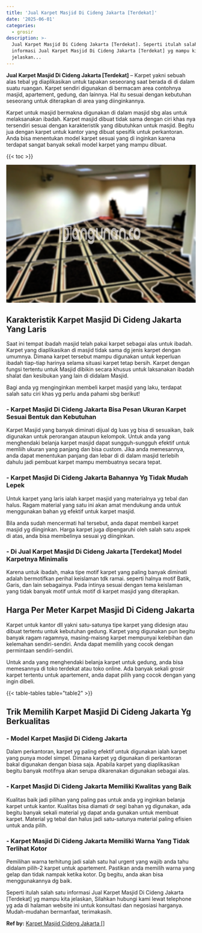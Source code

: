 ```yaml
---
title: 'Jual Karpet Masjid Di Cideng Jakarta [Terdekat]'
date: '2025-06-01'
categories:
  - grosir
description: >-
  Jual Karpet Masjid Di Cideng Jakarta [Terdekat]. Seperti itulah salah satu
  informasi Jual Karpet Masjid Di Cideng Jakarta [Terdekat] yg mampu kita
  jelaskan...
---
```


**Jual Karpet Masjid Di Cideng Jakarta \[Terdekat\]** – Karpet yakni sebuah alas tebal yg diaplikasikan untuk tapakan seseorang saat berada di di dalam suatu ruangan. Karpet sendiri digunakan di bermacam area contohnya masjid, apartement, gedung, dan lainnya. Hal itu sesuai dengan kebutuhan seseorang untuk diterapkan di area yang diinginkannya.

Karpet untuk masjid bermakna digunakan di dalam masjid sbg alas untuk melaksanakan ibadah. Karpet masjid dibuat tidak sama dengan ciri khas nya tersendiri sesuai dengan karakteristik yang dibutuhkan untuk masjid. Begitu jua dengan karpet untuk kantor yang dibuat spesifik untuk perkantoran. Anda bisa menentukan model karpet sesuai yang di inginkan karena terdapat sangat banyak sekali model karpet yang mampu dibuat.

{{< toc >}}

![Jual Karpet Masjid Di Cideng Jakarta [Terdekat]](/images/grosir-karpet-murah-57.png)

## Karakteristik Karpet Masjid Di Cideng Jakarta Yang Laris

Saat ini tempat ibadah masjid telah pakai karpet sebagai alas untuk ibadah. Karpet yang diaplikasikan di masjid tidak sama dg jenis karpet dengan umumnya. Dimana karpet tersebut mampu digunakan untuk keperluan ibadah tiap-tiap harinya selama situasi karpet tetap bersih. Karpet dengan fungsi tertentu untuk Masjid dibikin secara khusus untuk laksanakan ibadah shalat dan kesibukan yang lain di didalam Masjid.

Bagi anda yg menginginkan membeli karpet masjid yang laku, terdapat salah satu ciri khas yg perlu anda pahami sbg berikut!

### \- Karpet Masjid Di Cideng Jakarta Bisa Pesan Ukuran Karpet Sesuai Bentuk dan Kebutuhan

Karpet Masjid yang banyak diminati dijual dg luas yg bisa di sesuaikan, baik digunakan untuk perorangan ataupun kelompok. Untuk anda yang menghendaki belanja karpet masjid dapat sungguh-sungguh efektif untuk memliih ukuran yang panjang dan bisa custom. Jika anda memesannya, anda dapat menentukan panjang dan lebar di di dalam masjid terlebih dahulu jadi pembuat karpet mampu membuatnya secara tepat.

### \- Karpet Masjid Di Cideng Jakarta Bahannya Yg Tidak Mudah Lepek

Untuk karpet yang laris ialah karpet masjid yang materialnya yg tebal dan halus. Ragam material yang satu ini akan amat mendukung anda untuk menggunakan bahan yg efektif untuk karpet masjid.

Bila anda sudah mencermati hal tersebut, anda dapat membeli karpet masjid yg diinginkan. Harga karpet juga dipengaruhi oleh salah satu aspek di atas, anda bisa membelinya sesuai yg diinginkan.

### \- Di Jual Karpet Masjid Di Cideng Jakarta \[Terdekat\] Model Karpetnya Minimalis

Karena untuk ibadah, maka tipe motif karpet yang paling banyak diminati adalah bermotifkan perihal keislaman tdk ramai. seperti halnya motif Batik, Garis, dan lain sebagainya. Pada intinya sesuai dengan tema keislaman yang tidak banyak motif untuk motif di karpet masjid yang diterapkan.

## Harga Per Meter Karpet Masjid Di Cideng Jakarta

Karpet untuk kantor dll yakni satu-satunya tipe karpet yang didesign atau dibuat tertentu untuk kebutuhan gedung. Karpet yang digunakan pun begitu banyak ragam ragamnya, masing-maisng karpet mempunyai kelebihan dan kelemahan sendiri-sendiri. Anda dapat memilih yang cocok dengan permintaan sendiri-sendiri.

Untuk anda yang menghendaki belanja karpet untuk gedung, anda bisa memesannya di toko terdekat atau toko online. Ada banyak sekali grosir karpet tertentu untuk apartement, anda dapat pilih yang cocok dengan yang ingin dibeli.

{{< table-tables table="table2" >}}

## Trik Memilih Karpet Masjid Di Cideng Jakarta Yg Berkualitas

### \- Model Karpet Masjid Di Cideng Jakarta

Dalam perkantoran, karpet yg paling efektif untuk digunakan ialah karpet yang punya model simpel. Dimana karpet yg digunakan di perkantoran bakal digunakan dengan biasa saja. Apabila karpet yang diaplikasikan begitu banyak motifnya akan serupa dikarenakan digunakan sebagai alas.

### \- Karpet Masjid Di Cideng Jakarta Memiliki Kwalitas yang Baik

Kualitas baik jadi pilihan yang paling pas untuk anda yg inginkan belanja karpet untuk kantor. Kualitas bisa diamati dr segi bahan yg digunakan, ada begitu banyak sekali material yg dapat anda gunakan untuk membuat karpet. Material yg tebal dan halus jadi satu-satunya material paling efisien untuk anda pilih.

### \- Karpet Masjid Di Cideng Jakarta Memiliki Warna Yang Tidak Terlihat Kotor

Pemilihan warna terhitung jadi salah satu hal urgent yang wajib anda tahu didalam pilih-2 karpet untuk apartement. Pastikan anda memilih warna yang gelap dan tidak nampak ketika kotor. Dg begitu, anda akan bisa menggunakannya dg baik.

Seperti itulah salah satu informasi Jual Karpet Masjid Di Cideng Jakarta \[Terdekat\] yg mampu kita jelaskan, Silahkan hubungi kami lewat telephone yg ada di halaman website ini untuk konsultasi dan negosiasi harganya. Mudah-mudahan bermanfaat, terimakasih.

**Ref by:**  [Karpet Masjid Cideng Jakarta []](https://id.wikipedia.org/wiki/Karpet)

